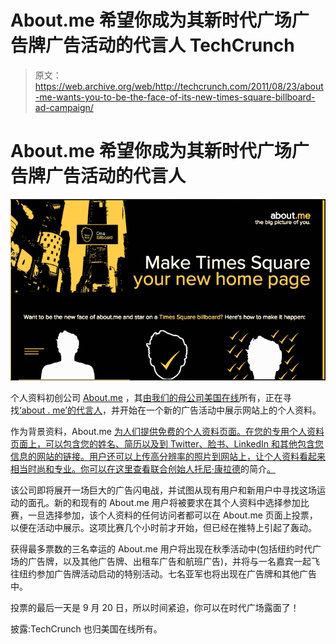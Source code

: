 # About.me 希望你成为其新时代广场广告牌广告活动的代言人 TechCrunch

> 原文：<https://web.archive.org/web/http://techcrunch.com/2011/08/23/about-me-wants-you-to-be-the-face-of-its-new-times-square-billboard-ad-campaign/>

# About.me 希望你成为其新时代广场广告牌广告活动的代言人

![](img/49b42aaffe565ccfdac1637852984f2e.png)

个人资料初创公司 [About.me](https://web.archive.org/web/20230204191059/https://about.me/) ，其[由我们的母公司美国在线](https://web.archive.org/web/20230204191059/https://techcrunch.com/2010/12/20/aol-acquires-personal-profile-startup-about-me/)所有，正在寻找[‘about . me’的代言人](https://web.archive.org/web/20230204191059/http://about.me/inTimesSquare)，并开始在一个新的广告活动中展示网站上的个人资料。

作为背景资料，About.me [为人们提供免费的个人资料页面。在您的专用个人资料页面上，可以包含您的姓名、简历以及到 Twitter、脸书、LinkedIn 和其他包含您信息的网站的链接。用户还可以上传高分辨率的照片到网站上，让个人资料看起来相当时尚和专业。你可以在这里查看联合创始人](https://web.archive.org/web/20230204191059/https://techcrunch.com/2010/12/16/about-me-has-400000-beta-testers-opens-doors-to-all/)[托尼·康拉德](https://web.archive.org/web/20230204191059/http://www.crunchbase.com/person/tony-conrad)的简介[。](https://web.archive.org/web/20230204191059/http://about.me/tonyconrad)

该公司即将展开一场巨大的广告闪电战，并试图从现有用户和新用户中寻找这场运动的面孔。新的和现有的 About.me 用户将被要求在其个人资料中选择参加比赛，一旦选择参加，该个人资料的任何访问者都可以在 About.me 页面上投票，以便在活动中展示。这项比赛几个小时前才开始，但已经在推特上引起了轰动。

获得最多票数的三名幸运的 About.me 用户将出现在秋季活动中(包括纽约时代广场的广告牌，以及其他广告牌、出租车广告和航班广告)，并将与一名嘉宾一起飞往纽约参加广告牌活动启动的特别活动。七名亚军也将出现在广告牌和其他广告中。

投票的最后一天是 9 月 20 日，所以时间紧迫，你可以在时代广场露面了！

披露:TechCrunch 也归美国在线所有。